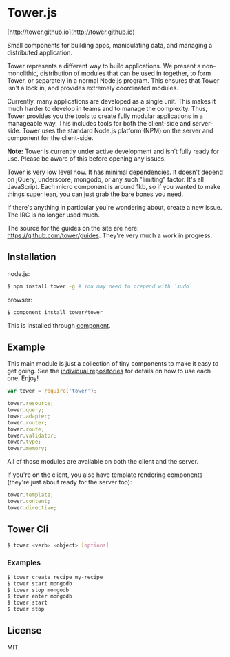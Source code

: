 # Tower.js

[http://tower.github.io](http://tower.github.io)

Small components for building apps, manipulating data, and managing a distributed application.

Tower represents a different way to build applications. We present a non-monolithic, distribution of modules that can be used in together, to form Tower, or separately in a normal Node.js program. This ensures that Tower isn't a lock in, and provides extremely coordinated modules.

Currently, many applications are developed as a single unit. This makes it much harder to develop in teams and to manage the complexity. Thus, Tower provides you the tools to create fully modular applications in a manageable way. This includes tools for both the client-side and server-side. Tower uses the standard Node.js platform (NPM) on the server and component for the client-side.

**Note:** Tower is currently under active development and isn't fully ready for use. Please be aware of this before opening any issues.

Tower is very low level now. It has minimal dependencies. It doesn't depend on jQuery, underscore, mongodb, or any such "limiting" factor. It's all JavaScript. Each micro component is around 1kb, so if you wanted to make things super lean, you can just grab the bare bones you need.

If there's anything in particular you're wondering about, create a new issue. The IRC is no longer used much.

The source for the guides on the site are here: https://github.com/tower/guides. They're very much a work in progress.

## Installation

node.js:

```bash
$ npm install tower -g # You may need to prepend with `sudo`
```

browser:

```bash
$ component install tower/tower
```

This is installed through [component](https://github.com/component/component).

## Example

This main module is just a collection of tiny components to make it easy to get going. See the [individual repositories](https://github.com/tower) for details on how to use each one. Enjoy!

```js
var tower = require('tower');

tower.resource;
tower.query;
tower.adapter;
tower.router;
tower.route;
tower.validator;
tower.type;
tower.memory;
```

All of those modules are available on both the client and the server.

If you're on the client, you also have template rendering components (they're just about ready for the server too):

```js
tower.template;
tower.content;
tower.directive;
```

## Tower Cli

```bash
$ tower <verb> <object> [options]
```

### Examples

```bash
$ tower create recipe my-recipe
$ tower start mongodb
$ tower stop mongodb
$ tower enter mongodb
$ tower start
$ tower stop
```

## License

MIT.
